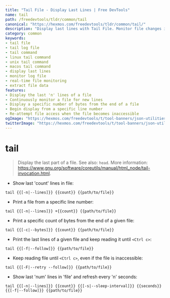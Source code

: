 ```yaml
---
title: "Tail File - Display Last Lines | Free DevTools"
name: tail
path: /freedevtools/tldr/common/tail
canonical: "https://hexmos.com/freedevtools/tldr/common/tail/"
description: "Display last lines with Tail File. Monitor file changes in real-time and extract relevant data easily using command-line options. Free online tool, no registration required."
category: common
keywords:
- tail file
- tail log file
- tail command
- linux tail command
- unix tail command
- macos tail command
- display last lines
- monitor log file
- real-time file monitoring
- extract file data
features:
- Display the last 'n' lines of a file
- Continuously monitor a file for new lines
- Display a specific number of bytes from the end of a file
- Begin display from a specific line number
- Re-attempt file access when the file becomes inaccessible
ogImage: "https://hexmos.com/freedevtools/t/tool-banners/json-utilities-banner.png"
twitterImage: "https://hexmos.com/freedevtools/t/tool-banners/json-utilities-banner.png"
---
```


# tail

> Display the last part of a file.
> See also: `head`.
> More information: <https://www.gnu.org/software/coreutils/manual/html_node/tail-invocation.html>.

- Show last 'count' lines in file:

`tail {{[-n|--lines]}} {{count}} {{path/to/file}}`

- Print a file from a specific line number:

`tail {{[-n|--lines]}} +{{count}} {{path/to/file}}`

- Print a specific count of bytes from the end of a given file:

`tail {{[-c|--bytes]}} {{count}} {{path/to/file}}`

- Print the last lines of a given file and keep reading it until `<Ctrl c>`:

`tail {{[-f|--follow]}} {{path/to/file}}`

- Keep reading file until `<Ctrl c>`, even if the file is inaccessible:

`tail {{[-F|--retry --follow]}} {{path/to/file}}`

- Show last 'num' lines in 'file' and refresh every 'n' seconds:

`tail {{[-n|--lines]}} {{count}} {{[-s|--sleep-interval]}} {{seconds}} {{[-f|--follow]}} {{path/to/file}}`
